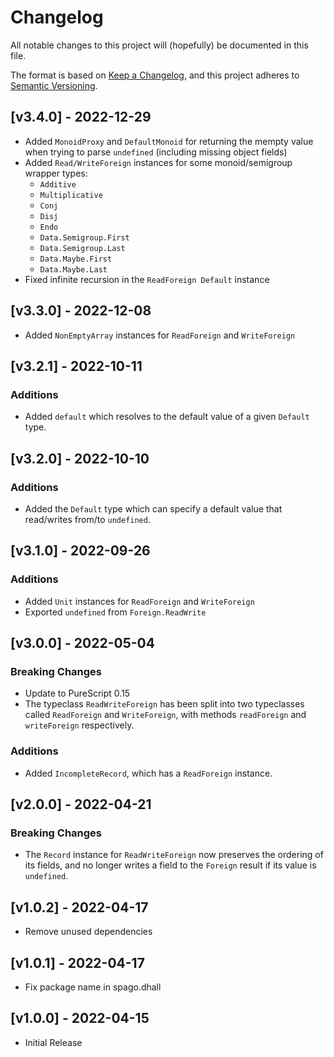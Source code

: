 # Changelog

All notable changes to this project will (hopefully) be documented in this file.

The format is based on [Keep a Changelog](https://keepachangelog.com/en/1.0.0/),
and this project adheres to [Semantic Versioning](https://semver.org/spec/v2.0.0.html).

## [v3.4.0] - 2022-12-29

- Added `MonoidProxy` and `DefaultMonoid` for returning the mempty value when
trying to parse `undefined` (including missing object fields)
- Added `Read/WriteForeign` instances for some monoid/semigroup wrapper types:
	- `Additive`
	- `Multiplicative`
	- `Conj`
	- `Disj`
	- `Endo`
	- `Data.Semigroup.First`
	- `Data.Semigroup.Last`
	- `Data.Maybe.First`
	- `Data.Maybe.Last`
- Fixed infinite recursion in the `ReadForeign Default` instance

## [v3.3.0] - 2022-12-08

- Added `NonEmptyArray` instances for `ReadForeign` and `WriteForeign`

## [v3.2.1] - 2022-10-11

### Additions

- Added `default` which resolves to the default value of a given `Default` type.

## [v3.2.0] - 2022-10-10

### Additions

- Added the `Default` type which can specify a default value that read/writes
from/to `undefined`.

## [v3.1.0] - 2022-09-26

### Additions

- Added `Unit` instances for `ReadForeign` and `WriteForeign`
- Exported `undefined` from `Foreign.ReadWrite`

## [v3.0.0] - 2022-05-04

### Breaking Changes

- Update to PureScript 0.15
- The typeclass `ReadWriteForeign` has been split into two typeclasses called
`ReadForeign` and `WriteForeign`, with methods `readForeign` and `writeForeign`
respectively.

### Additions

- Added `IncompleteRecord`, which has a `ReadForeign` instance.

## [v2.0.0] - 2022-04-21

### Breaking Changes

- The `Record` instance for `ReadWriteForeign` now preserves the ordering of its
fields, and no longer writes a field to the `Foreign` result if its value is
`undefined`.

## [v1.0.2] - 2022-04-17

- Remove unused dependencies

## [v1.0.1] - 2022-04-17

- Fix package name in spago.dhall

## [v1.0.0] - 2022-04-15

- Initial Release
